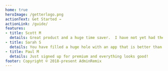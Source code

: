 ```yaml
---
home: true
heroImage: /getterlogo.png
actionText: Get Started →
actionLink: /guide/
features:
- title: Scott M
  details: Great product and a huge time saver.  I have not yet had the opportunity to look at premium features but will.
- title: Sarah S
  details: You have filled a huge hole with an app that is better than the original.
- title: Paul M
  details: Just signed up for premium and everything looks good!
footer: Copyright © 2018-present AdminRemix
---
```

